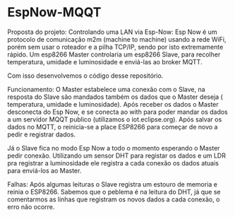 # EspNow-MQQT

Proposta do projeto:
Controlando uma LAN via Esp-Now: Esp Now é um protocolo de comunicação m2m (machine to machine) usando a rede WiFi, porém sem usar o roteador e a pilha TCP/IP, sendo por isto extremamente rápido. Um esp8266 Master controlaria um esp8266 Slave, para recolher temperatura, umidade e luminosidade e enviá-las ao broker MQTT.

Com isso desenvolvemos o código desse repositório.

Funcionamento:
O Master estabelece uma conexão com o Slave, na resposta do Slave são mandados também os dados que o Master deseja ( temperatura, umidade e luminosidade). Após receber os dados o Master desconecta do Esp Now, e se conecta ao with para poder mandar os dados a um servidor MQQT publico (utilizamos o iot.eclipse.org). Após salvar os dados no MQTT, o reinicia-se a place ESP8266 para começar  de novo a pedir e registrar dados.

Já o Slave fica no modo Esp Now a todo o momento esperando o Master pedir conexão. Utilizando um sensor DHT para registar os dados e um LDR pra registrar a luminosidade ele registra a cada conexão os dados atuais para enviá-los ao Master.

Falhas:
Após algumas leituras o Slave registra um estouro de memoria e reinia o ESP8266. Sabemos que o peblema é na leitura do DHT, já que se comentarmos as linhas que registram os novos dados a cada conexão, o erro não ocorre.

